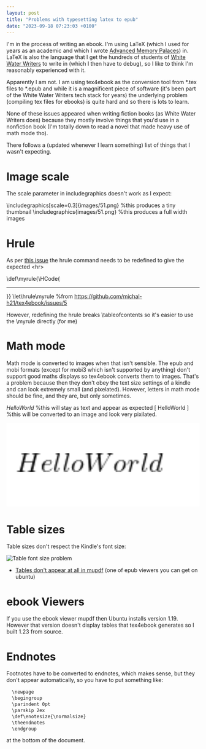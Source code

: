 ```yaml
---
layout: post
title: "Problems with typesetting latex to epub"
date: "2023-09-18 07:23:03 +0100"
---
```


I'm in the process of writing an ebook. I'm using LaTeX (which I used for years as an academic and which I wrote [Advanced Memory Palaces](https://www.amazon.co.uk/Advanced-Memory-Palaces-second-should/dp/B09GJFZ6JM)) in. LaTeX is also the language that I get the hundreds of students of [White Water Writers](https://whitewaterwriters.com/) to write in (which I then have to debug), so I like to think I'm reasonably experienced with it. 

Apparently I am not. I am using tex4ebook as the conversion tool from *.tex files to *.epub and while it is a magnificent piece of software (it's been part of the White Water Writers tech stack for years) the underlying problem (compiling tex files for ebooks) is quite hard and so there is lots to learn. 

None of these issues appeared when writing fiction books (as White Water Writers does) because they mostly involve things that you'd use in a nonfiction book (I'm totally down to read a novel that made heavy use of math mode tho). 

There follows a (updated whenever I learn something) list of things that I wasn't expecting. 


# Image scale
The scale parameter in includegraphics doesn't work as I expect: 

   \includegraphics[scale=0.3]{images/51.png} %this produces a tiny thumbnail 
   \includegraphics{images/51.png} %this produces a full width images

# Hrule

As per [this issue](https://github.com/michal-h21/tex4ebook/issues/5) the hrule command needs to be redefined to give the expected \<hr\>

  
   \def\myrule{\HCode{<hr />}}
   \let\hrule\myrule %from https://github.com/michal-h21/tex4ebook/issues/5

However, redefining the hrule breaks \tableofcontents so it's easier to use the \myrule directly (for me) 


# Math mode 
Math mode is converted to images when that isn't sensible.  The  epub and mobi formats (except for mobi3 which isn't supported by anything) don't support good maths displays so tex4ebook converts them to images. That's a problem because then they don't obey the text size settings of a kindle and can look extremely small (and pixelated). However, letters in math mode should be fine, and they are, but only sometimes.

  
  $HelloWorld$ %this will stay as text and appear as expected 
  \[ HelloWorld \]  %this will be converted to an image and look very pixilated. 

![Hello World looking very pixelated](/assets/images/helloworldpixelated.png)


# Table sizes
Table sizes don't respect the Kindle's font size: 

![Table font size problem](/assets/images/tablefontsizeproblem.png)

* [Tables don't appear at all in mupdf](https://tex.stackexchange.com/questions/700910/tabular-NOT-showing-with-tex4ebook/700911#700911) (one of epub viewers you can get on ubuntu) 

# ebook Viewers
If you use the ebook viewer mupdf then Ubuntu installs version 1.19. However that version doesn't display tables that tex4ebook generates so I built 1.23 from source. 

# Endnotes
Footnotes have to be converted to endnotes, which makes sense, but they don't appear automatically, so you have to put something like:


      \newpage
      \begingroup
      \parindent 0pt
      \parskip 2ex
      \def\enotesize{\normalsize}
      \theendnotes
      \endgroup

at the bottom of the document. 


